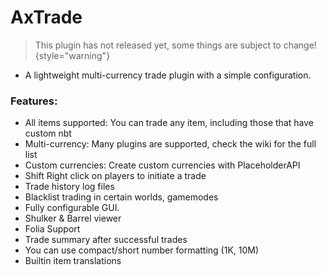 # AxTrade

> This plugin has not released yet, some things are subject to change!
{style="warning"}

* A lightweight multi-currency trade plugin with a simple configuration.

### Features:
* All items supported: You can trade any item, including those that have custom nbt
* Multi-currency: Many plugins are supported, check the wiki for the full list
* Custom currencies: Create custom currencies with PlaceholderAPI
* Shift Right click on players to initiate a trade
* Trade history log files
* Blacklist trading in certain worlds, gamemodes
* Fully configurable GUI.
* Shulker & Barrel viewer
* Folia Support
* Trade summary after successful trades
* You can use compact/short number formatting (1K, 10M)
* Builtin item translations